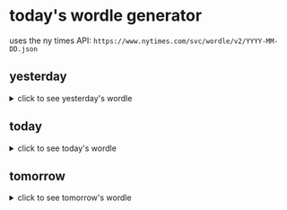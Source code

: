 # today's wordle generator

uses the ny times API: `https://www.nytimes.com/svc/wordle/v2/YYYY-MM-DD.json`

## yesterday

<details>
    <summary>click to see yesterday's wordle</summary>

    press

</details>

## today

<details>
    <summary>click to see today's wordle</summary>

    smoke

</details>

## tomorrow

<details>
    <summary>click to see tomorrow's wordle</summary>

    seven

</details>
